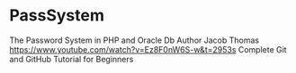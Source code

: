 # PassSystem
The Password System in PHP and Oracle Db 
Author Jacob Thomas
https://www.youtube.com/watch?v=Ez8F0nW6S-w&t=2953s  Complete Git and GitHub Tutorial for Beginners